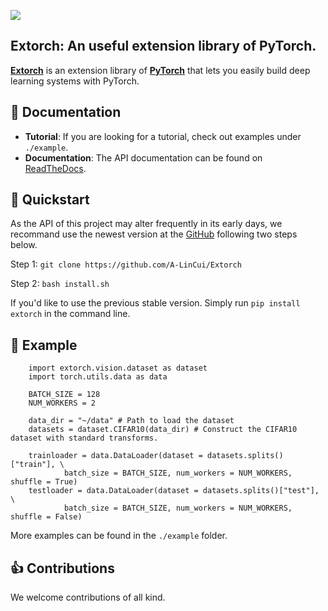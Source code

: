 ![](https://img.shields.io/badge/version-1.0.0-yellow)
## Extorch: An useful extension library of PyTorch.

[**Extorch**](https://github.com/A-LinCui/Extorch) is an extension library of [**PyTorch**](https://github.com/pytorch/pytorch) that lets you easily build deep learning systems with PyTorch. 

📖 Documentation
-----------------

- **Tutorial**: If you are looking for a tutorial, check out examples under ``./example``.
- **Documentation**: The API documentation can be found on [ReadTheDocs](https://extorch.readthedocs.io/en/latest/).


🚀 Quickstart
--------------
As the API of this project may alter frequently in its early days, we recommand use the newest version at the [GitHub](https://github.com/A-LinCui/Extorch) following two steps below.

Step 1: ``git clone https://github.com/A-LinCui/Extorch``

Step 2: ``bash install.sh`` 

If you'd like to use the previous stable version.
Simply run ``pip install extorch`` in the command line.

🎉 Example
-----------
```
    import extorch.vision.dataset as dataset
    import torch.utils.data as data

    BATCH_SIZE = 128
    NUM_WORKERS = 2

    data_dir = "~/data" # Path to load the dataset
    datasets = dataset.CIFAR10(data_dir) # Construct the CIFAR10 dataset with standard transforms.

    trainloader = data.DataLoader(dataset = datasets.splits()["train"], \
            batch_size = BATCH_SIZE, num_workers = NUM_WORKERS, shuffle = True)
    testloader = data.DataLoader(dataset = datasets.splits()["test"], \
            batch_size = BATCH_SIZE, num_workers = NUM_WORKERS, shuffle = False)
```
More examples can be found in the ``./example`` folder.

👍 Contributions
-----------------
We welcome contributions of all kind.